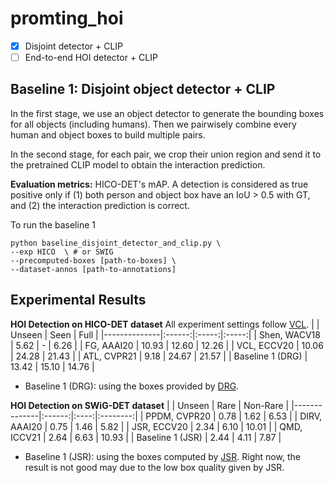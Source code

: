 # promting_hoi

- [x] Disjoint detector + CLIP
- [ ] End-to-end HOI detector + CLIP

## Baseline 1: Disjoint object detector + CLIP
In the first stage, we use an object detector to generate the bounding boxes for all objects (including humans). Then we pairwisely combine every human and object boxes to build multiple pairs.

In the second stage, for each pair, we crop their union region and send it to the pretrained CLIP model to obtain the interaction prediction.

**Evaluation metrics:** HICO-DET's mAP. A detection is considered as true positive only if (1) both person and object box have an IoU > 0.5 with GT, and (2) the interaction prediction is correct.

To run the baseline 1
```
python baseline_disjoint_detector_and_clip.py \
--exp HICO  \ # or SWIG
--precomputed-boxes [path-to-boxes] \
--dataset-annos [path-to-annotations]
```

## Experimental Results
**HOI Detection on HICO-DET dataset** All experiment settings follow [VCL](https://github.com/zhihou7/HOI-CL).
|              | Unseen |  Seen |  Full |
|--------------|:------:|:-----:|:-----:|
| Shen, WACV18 |  5.62  |   -   |  6.26 |
| FG, AAAI20   |  10.93 | 12.60 | 12.26 |
| VCL, ECCV20  |  10.06 | 24.28 | 21.43 |
| ATL, CVPR21  |  9.18  | 24.67 | 21.57 |
| Baseline 1 (DRG)   |  13.42 | 15.10 | 14.76 |
- Baseline 1 (DRG): using the boxes provided by [DRG](https://github.com/vt-vl-lab/DRG).

**HOI Detection on SWiG-DET dataset**
|              | Unseen | Rare | Non-Rare |
|--------------|:------:|:----:|:--------:|
| PPDM, CVPR20 |  0.78  | 1.62 |   6.53   |
| DIRV, AAAI20 |  0.75  | 1.46 |   5.82   |
| JSR, ECCV20  |  2.34  | 6.10 |   10.01  |
| QMD, ICCV21  |  2.64  | 6.63 |   10.93  |
| Baseline 1 (JSR)  |  2.44  | 4.11 |   7.87   |
* Baseline 1 (JSR): using the boxes computed by [JSR](https://github.com/allenai/swig). Right now, the result is not good may due to the low box quality given by JSR.
